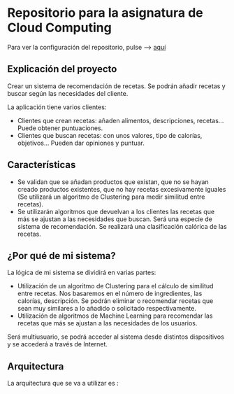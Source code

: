 ﻿# Repositorio para la asignatura de Cloud Computing
 Para ver la configuración del repositorio, pulse --> [aquí](doc/configuración.md)
 
## Explicación del proyecto

Crear un sistema de recomendación de recetas. Se podrán añadir recetas y buscar según las necesidades del cliente.

La aplicación tiene varios clientes:
- Clientes que crean recetas: añaden alimentos, descripciones, recetas... Puede obtener puntuaciones.
- Clientes que buscan recetas: con unos valores, tipo de calorías, objetivos... Pueden dar opiniones y puntuar.

## Características
- Se validan que se añadan productos que existan, que no se hayan creado productos existentes, que no hay recetas excesivamente iguales (Se utilizará un algoritmo de Clustering para medir similitud entre recetas).
- Se utilizarán algoritmos que devuelvan a los clientes las recetas que más se ajustan a las necesidades que buscan. Será una especie de sistema de recomendación. Se realizará una clasificación calórica de las recetas.

## ¿Por qué de mi sistema?
La lógica de mi sistema se dividirá en varias partes:
- Utilización de un algoritmo de Clustering para el cálculo de similitud entre recetas. Nos basaremos en el número de ingredientes, las calorías, descripción. Se podrán eliminar o recomendar recetas que sean muy similares a lo añadido o solicitado respectivamente.
- Utilización de algoritmos de Machine Learning para recomendar las recetas que más se ajustan a las necesidades de los usuarios.

Será multiusuario, se podrá acceder al sistema desde distintos dispositivos y se accederá a través de Internet.

## Arquitectura
La arquitectura que se va a utilizar es :



